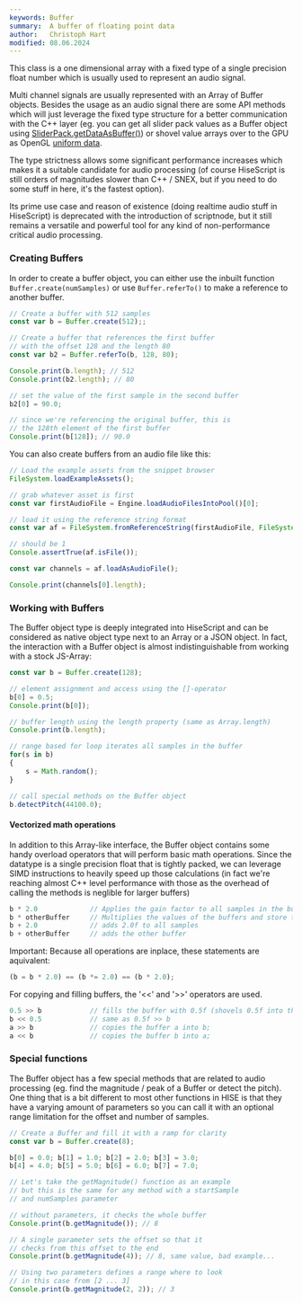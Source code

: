 ```yaml
---
keywords: Buffer
summary:  A buffer of floating point data
author:   Christoph Hart
modified: 08.06.2024
---
```

  
This class is a one dimensional array with a fixed type of a single precision float number which is usually used to represent an audio signal. 

Multi channel signals are usually represented with an Array of Buffer objects. Besides the usage as an audio signal there are some API methods which will just leverage the fixed type structure for a better communication with the C++ layer (eg. you can get all slider pack values as a Buffer object using [SliderPack.getDataAsBuffer()](/scripting/scripting-api/scriptsliderpack#getdataasbuffer)) or shovel value arrays over to the GPU as OpenGL [uniform data](/scripting/scripting-api/scriptshader#setuniformdata).

The type strictness allows some significant performance increases which makes it a suitable candidate for audio processing (of course HiseScript is still orders of magnitudes slower than C++ / SNEX, but if you need to do some stuff in here, it's the fastest option). 

Its prime use case and reason of existence (doing realtime audio stuff in HiseScript) is deprecated with the introduction of scriptnode, but it still remains a versatile and powerful tool for any kind of non-performance critical audio processing.

### Creating Buffers

In order to create a buffer object, you can either use the inbuilt function `Buffer.create(numSamples)` or use `Buffer.referTo()` to make a reference to another buffer.

```javascript
// Create a buffer with 512 samples
const var b = Buffer.create(512);;

// Create a buffer that references the first buffer
// with the offset 128 and the length 80
const var b2 = Buffer.referTo(b, 128, 80);

Console.print(b.length); // 512
Console.print(b2.length); // 80

// set the value of the first sample in the second buffer
b2[0] = 90.0;

// since we're referencing the original buffer, this is
// the 128th element of the first buffer
Console.print(b[128]); // 90.0
```

You can also create buffers from an audio file like this:

```javascript
// Load the example assets from the snippet browser
FileSystem.loadExampleAssets();

// grab whatever asset is first
const var firstAudioFile = Engine.loadAudioFilesIntoPool()[0];

// load it using the reference string format
const var af = FileSystem.fromReferenceString(firstAudioFile, FileSystem.AudioFiles);

// should be 1
Console.assertTrue(af.isFile());

const var channels = af.loadAsAudioFile();

Console.print(channels[0].length);
```

### Working with Buffers

The Buffer object type is deeply integrated into HiseScript and can be considered as native object type next to an Array or a JSON object. In fact, the interaction with a Buffer object is almost indistinguishable from working with a stock JS-Array:

```javascript
const var b = Buffer.create(128);

// element assignment and access using the []-operator
b[0] = 0.5;
Console.print(b[0]);

// buffer length using the length property (same as Array.length)
Console.print(b.length);

// range based for loop iterates all samples in the buffer
for(s in b)
{
	s = Math.random();
}

// call special methods on the Buffer object
b.detectPitch(44100.0);
```

#### Vectorized math operations

In addition to this Array-like interface, the Buffer object contains some handy overload operators that will perform basic math operations. Since the datatype is a single precision float that is tightly packed, we can leverage SIMD instructions to heavily speed up those calculations (in fact we're reaching almost C++ level performance with those as the overhead of calling the methods is neglible for larger buffers)

```javascript
b * 2.0			    // Applies the gain factor to all samples in the buffer
b * otherBuffer	    // Multiplies the values of the buffers and store them into 'b'
b + 2.0			    // adds 2.0f to all samples
b + otherBuffer		// adds the other buffer
```	

Important: Because all operations are inplace, these statements are aquivalent:

```javascript
(b = b * 2.0) == (b *= 2.0) == (b * 2.0);
```

For copying and filling buffers, the '<<' and '>>' operators are used.

```javascript
0.5 >> b			// fills the buffer with 0.5f (shovels 0.5f into the buffer...)
b << 0.5			// same as 0.5f >> b
a >> b				// copies the buffer a into b;
a << b				// copies the buffer b into a;
```

### Special functions

The Buffer object has a few special methods that are related to audio processing (eg. find the magnitude / peak of a Buffer or detect the pitch). One thing that is a bit different to most other functions in HISE is that they have a varying amount of parameters so you can call it with an optional range limitation for the offset and number of samples.

```javascript
// Create a Buffer and fill it with a ramp for clarity
const var b = Buffer.create(8);

b[0] = 0.0; b[1] = 1.0; b[2] = 2.0; b[3] = 3.0; 
b[4] = 4.0; b[5] = 5.0; b[6] = 6.0; b[7] = 7.0; 

// Let's take the getMagnitude() function as an example
// but this is the same for any method with a startSample
// and numSamples parameter

// without parameters, it checks the whole buffer
Console.print(b.getMagnitude()); // 8

// A single parameter sets the offset so that it
// checks from this offset to the end
Console.print(b.getMagnitude(4)); // 8, same value, bad example...

// Using two parameters defines a range where to look
// in this case from [2 ... 3]
Console.print(b.getMagnitude(2, 2)); // 3
```


